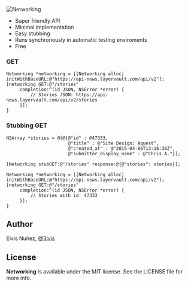 ![Networking](https://raw.githubusercontent.com/3lvis/Networking/master/Images/cover-v3.png)

- Super friendly API
- Minimal implementation
- Easy stubbing
- Runs synchronously in automatic testing enviroments
- Free

### GET

```objc
Networking *networking = [[Networking alloc] initWithBaseURL:@"https://api-news.layervault.com/api/v2"];
[networking GET:@"/stories"
     completion:^(id JSON, NSError *error) {
         // Stories JSON: https://api-news.layervault.com/api/v2/stories
     }];
}
```

### Stubbing GET

```objc
NSArray *stories = @[@{@"id" : @47333,
                       @"title" : @"Site Design: Aquest",
                       @"created_at" : @"2015-04-06T13:16:36Z",
                       @"submitter_display_name" : @"Chris A."}];

[Networking stubGET:@"/stories" response:@{@"stories": stories}];

Networking *networking = [[Networking alloc] initWithBaseURL:@"https://api-news.layervault.com/api/v2"];
[networking GET:@"/stories"
     completion:^(id JSON, NSError *error) {
         // Stories with id: 47333
     }];
}
```

## Author

Elvis Nuñez, [@3lvis](https://twitter.com/3lvis)

## License

**Networking** is available under the MIT license. See the LICENSE file for more info.
